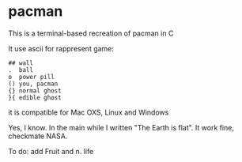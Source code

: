 # pacman

This is a terminal-based recreation of pacman in C

It use ascii for rappresent game:

	## wall
	.  ball
	o  power pill
 	() you, pacman
 	{} normal ghost
 	}{ edible ghost

it is compatible for Mac OXS, Linux and Windows


Yes, I know. In the main while I written "The Earth is flat". It work fine, checkmate NASA.

To do:	add Fruit and n. life
